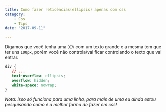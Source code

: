 ```yaml
---
title: Como fazer reticências(ellipsis) apenas com css
category:
    - Css
    - Tips
date: "2017-09-11"

---
```


Digamos que você tenha uma `DIV` com um texto grande e a mesma tem que ter uns `100px`, porém você não controla/vai ficar controlando o texto que vai entrar.

```css
div {
   // ...
   text-overflow: ellipsis;
   overflow: hidden;
   white-space: nowrap;
}
```

_Nota: isso só funciona para uma linha, para mais de uma eu ainda estou pesquisando como é a melhor forma de fazer em css!_

